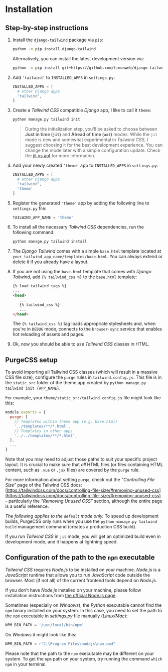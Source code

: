 # Installation

## Step-by-step instructions

1. Install the `django-tailwind` package via `pip`:

   ```bash
   python -m pip install django-tailwind
   ```

   Alternatively, you can install the latest development version via:

   ```bash
   python -m pip install git+https://github.com/timonweb/django-tailwind.git
   ```
   
2. Add `'tailwind'` to `INSTALLED_APPS` in `settings.py`:
   ```python
   INSTALLED_APPS = [
     # other Django apps
     'tailwind',
   ]
   ```

3. Create a *Tailwind CSS* compatible *Django* app, I like to call it `theme`:

   ```bash
   python manage.py tailwind init
   ```
   > During the initialization step, you'll be asked to choose between **Just in time (`jit`)** and **Ahead of time (`aot`)** modes. While the `jit` mode is new and somewhat experimental in *Tailwind CSS*, I suggest choosing it for the best development experience.
   > You can change the mode later with a simple configuration update. Check the [jit vs aot](./jit-vs-aot.md) for more information.

4. Add your newly created `'theme'` app to `INSTALLED_APPS` in `settings.py`:
   ```python
   INSTALLED_APPS = [
     # other Django apps
     'tailwind',
     'theme'
   ]
   ```

5. Register the generated `'theme'` app by adding the following line to `settings.py` file:

   ```python
   TAILWIND_APP_NAME = 'theme'
   ```

6. To install all the necessary *Tailwind CSS* dependencies, run the following command:

   ```bash
   python manage.py tailwind install
   ```

7. The *Django Tailwind* comes with a simple `base.html` template located at
   `your_tailwind_app_name/templates/base.html`. You can always extend or delete it if you already have a layout.

8. If you are not using the `base.html` template that comes with *Django Tailwind*, add `{% tailwind_css %}` to the `base.html` template:

   ```html
   {% load tailwind_tags %}
   ...
   <head>
      ...
      {% tailwind_css %}
      ...
   </head>
   ```
   
   The `{% tailwind_css %}` tag loads appropriate stylesheets and, when you're in `DEBUG` mode, connects to the `browser-sync` service that enables hot reloading of assets and pages.

9. Ok, now you should be able to use *Tailwind CSS* classes in HTML.

## PurgeCSS setup

To avoid importing all Tailwind CSS classes (which will result in a massive CSS file size), configure the `purge` rules in `tailwind.config.js`.
This file is in the `static_src` folder of the theme app created by `python manage.py tailwind init {APP_NAME}`.

For example, your `theme/static_src/tailwind.config.js` file might look like this:

```js
module.exports = {
  purge: [
    // Templates within theme app (e.g. base.html)
    '../templates/**/*.html',
    // Templates in other apps
    '../../templates/**/*.html',
  ],
  ...
}
```

Note that you may need to adjust those paths to suit your specific project layout. It is crucial to make sure that *all* HTML files (or files containing HTML content, such as `.vue` or `.jsx` files) are covered by the `purge` rule.

For more information about setting `purge`, check out the *"Controlling File Size"* page of the Tailwind CSS docs: [https://tailwindcss.com/docs/controlling-file-size/#removing-unused-css](https://tailwindcss.com/docs/controlling-file-size/#removing-unused-css) - particularly the *"Removing Unused CSS"* section, although the entire page is a useful reference.

*The following applies to the `default` mode only.* 
To speed up development builds, PurgeCSS only runs when you use the `python manage.py tailwind build` management command (creates a production CSS build).

If you run *Tailwind CSS* in `jit` mode, you will get an optimized build even in development mode, and it happens at lightning speed.

## Configuration of the path to the `npm` executable

*Tailwind CSS* requires *Node.js* to be installed on your machine.
*Node.js* is a *JavaScript* runtime that allows you to run *JavaScript* code outside the browser. Most (if not all) of the current frontend tools depend on *Node.js*.

If you don't have *Node.js* installed on your machine, please follow installation instructions from [the official Node.js page](https://nodejs.org/).

Sometimes (especially on *Windows*), the *Python* executable cannot find the `npm` binary installed on your system.
In this case, you need to set the path to the `npm` executable in *settings.py* file manually (*Linux/Mac*):

```python
NPM_BIN_PATH = '/usr/local/bin/npm'
```

On *Windows* it might look like this:

```python
NPM_BIN_PATH = r"C:\Program Files\nodejs\npm.cmd"
```

Please note that the path to the `npm` executable may be different on your system. To get the `npm` path on your system, try running the command `which npm` in your terminal.
